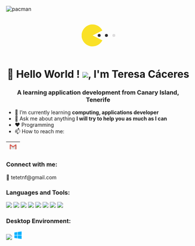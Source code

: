 ![pacman](https://github.com/Tere2087/Tere2087/assets/154341453/edb733b9-cedd-4f00-bb89-6a19517bd7c2)


<svg xmlns="http://www.w3.org/2000/svg" xmlns:xlink="http://www.w3.org/1999/xlink" style="margin: auto; background: none; display: block; shape-rendering: auto;" width="100px" height="100px" viewBox="0 0 100 100" preserveAspectRatio="xMidYMid">
<g>
  <circle cx="53.7985" cy="50" r="4" fill="#2d2a2e">
    <animate attributeName="cx" repeatCount="indefinite" dur="1s" values="95;35" keyTimes="0;1" begin="-0.67s"></animate>
    <animate attributeName="fill-opacity" repeatCount="indefinite" dur="1s" values="0;1;1" keyTimes="0;0.2;1" begin="-0.67s"></animate>
  </circle>
  <circle cx="74.1985" cy="50" r="4" fill="#2d2a2e">
    <animate attributeName="cx" repeatCount="indefinite" dur="1s" values="95;35" keyTimes="0;1" begin="-0.33s"></animate>
    <animate attributeName="fill-opacity" repeatCount="indefinite" dur="1s" values="0;1;1" keyTimes="0;0.2;1" begin="-0.33s"></animate>
  </circle>
  <circle cx="93.9985" cy="50" r="4" fill="#2d2a2e">
    <animate attributeName="cx" repeatCount="indefinite" dur="1s" values="95;35" keyTimes="0;1" begin="0s"></animate>
    <animate attributeName="fill-opacity" repeatCount="indefinite" dur="1s" values="0;1;1" keyTimes="0;0.2;1" begin="0s"></animate>
  </circle>
</g><g transform="translate(-15 0)">
  <path d="M50 50L20 50A30 30 0 0 0 80 50Z" fill="#fae127" transform="rotate(90 50 50)"></path>
  <path d="M50 50L20 50A30 30 0 0 0 80 50Z" fill="#fae127" transform="rotate(1.50219 50 50)">
    <animateTransform attributeName="transform" type="rotate" repeatCount="indefinite" dur="1s" values="0 50 50;45 50 50;0 50 50" keyTimes="0;0.5;1"></animateTransform>
  </path>
  <path d="M50 50L20 50A30 30 0 0 1 80 50Z" fill="#fae127" transform="rotate(-1.50219 50 50)">
    <animateTransform attributeName="transform" type="rotate" repeatCount="indefinite" dur="1s" values="0 50 50;-45 50 50;0 50 50" keyTimes="0;0.5;1"></animateTransform>
  </path>
</g>
<!-- [ldio] generated by https://loading.io/ --></svg>

<h1 align="center"> 👋 Hello World !  <img src="https://github.com/TheDudeThatCode/TheDudeThatCode/blob/master/Assets/Earth.gif" width="24px">, I'm Teresa Cáceres</h1>
<h3 align="center">A learning application development from Canary Island, Tenerife</h3>


- 🌱 I’m currently learning **computing, applications developer**
- 💬 Ask me about anything **I will try to help you as much as I can**
- :heart: Programming
- 📫 How to reach me:
  
|  [<img src="https://github.com/Amchuz/Amchuz/blob/master/gmail.jpeg" alt="gmail logo" width="24">](tetetnf@gmail.com)
|---|


<h3 align="left">Connect with me:</h3>
 💬 tetetnf@gmail.com

<p align="left">
</p>

<h3 align="left">Languages and Tools:</h3>
<code><img width="10%" src="https://www.vectorlogo.zone/logos/git-scm/git-scm-ar21.svg"></code>
<code><img width="10%" src="https://www.vectorlogo.zone/logos/github/github-ar21.svg"></code>
<code><img width="10%" src="https://www.vectorlogo.zone/logos/java/java-ar21.svg"></code> 
<code><img width="10%" src="https://www.vectorlogo.zone/logos/github/phyton.svg"></code>
<code><img width="10%" src="https://www.vectorlogo.zone/logos/java/html.svg"></code>
<code><img width="10%" src="https://www.vectorlogo.zone/logos/java/css.svg"></code>
<code><img width="10%" src="https://www.vectorlogo.zone/logos/java/javascript.svg"></code>
<code><img width="10%" src="https://www.vectorlogo.zone/logos/java/php.svg"></code>
</p>
                                                                                                                                                                                                    
<h3 align="left">Desktop Environment:</h3> 
<code><img width="10%" src="https://www.vectorlogo.zone/logos/linux/linux-ar21.svg"></code>
<code><img width="5%" src="https://raw.githubusercontent.com/sachinverma53121/sachinverma53121/master/icons/win10.png"></code>
</p>

